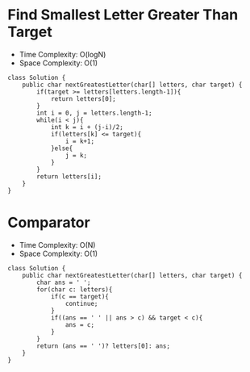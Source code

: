 # Find Smallest Letter Greater Than Target

- Time Complexity: O(logN)
- Space Complexity: O(1)

```
class Solution {
    public char nextGreatestLetter(char[] letters, char target) {
        if(target >= letters[letters.length-1]){
            return letters[0];
        }
        int i = 0, j = letters.length-1;
        while(i < j){
            int k = i + (j-i)/2;
            if(letters[k] <= target){
                i = k+1;
            }else{
                j = k;
            }
        }
        return letters[i];
    }
}
```

# Comparator

- Time Complexity: O(N)
- Space Complexity: O(1)

```
class Solution {
    public char nextGreatestLetter(char[] letters, char target) {
        char ans = ' ';
        for(char c: letters){
            if(c == target){
                continue;
            }
            if((ans == ' ' || ans > c) && target < c){
                ans = c;
            }
        }
        return (ans == ' ')? letters[0]: ans;
    }
}
```
